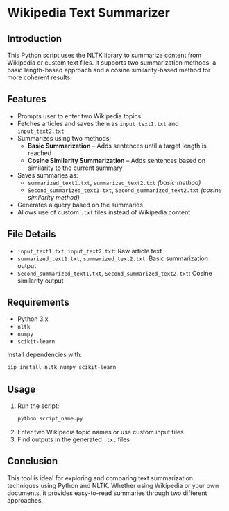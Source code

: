#  Wikipedia Text Summarizer

## Introduction

This Python script uses the NLTK library to summarize content from Wikipedia or custom text files. It supports two summarization methods: a basic length-based approach and a cosine similarity-based method for more coherent results.

## Features

- Prompts user to enter two Wikipedia topics  
- Fetches articles and saves them as `input_text1.txt` and `input_text2.txt`  
- Summarizes using two methods:
  - **Basic Summarization** – Adds sentences until a target length is reached  
  - **Cosine Similarity Summarization** – Adds sentences based on similarity to the current summary  
- Saves summaries as:
  - `summarized_text1.txt`, `summarized_text2.txt` *(basic method)*  
  - `Second_summarized_text1.txt`, `Second_summarized_text2.txt` *(cosine similarity method)*  
- Generates a query based on the summaries  
- Allows use of custom `.txt` files instead of Wikipedia content  

## File Details

- `input_text1.txt`, `input_text2.txt`: Raw article text  
- `summarized_text1.txt`, `summarized_text2.txt`: Basic summarization output  
- `Second_summarized_text1.txt`, `Second_summarized_text2.txt`: Cosine similarity output  

## Requirements

- Python 3.x  
- `nltk`  
- `numpy`  
- `scikit-learn`  

Install dependencies with:

```bash
pip install nltk numpy scikit-learn
```

## Usage

1. Run the script:
   ```bash
   python script_name.py
   ```
2. Enter two Wikipedia topic names or use custom input files  
3. Find outputs in the generated `.txt` files  

## Conclusion

This tool is ideal for exploring and comparing text summarization techniques using Python and NLTK. Whether using Wikipedia or your own documents, it provides easy-to-read summaries through two different approaches.
